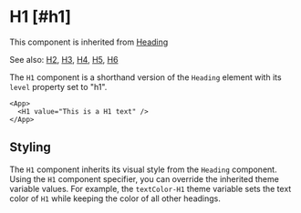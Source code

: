 # H1 [#h1]

This component is inherited from [Heading](components/Heading)

See also: [H2](components/H2), [H3](components/H3), [H4](components/H4), [H5](components/H5), [H6](components/H6)

The `H1` component is a shorthand version of the `Heading` element with its `level` property set to "h1".

```xmlui-pg copy display name="H1 example"
<App>
  <H1 value="This is a H1 text" />
</App>
```

## Styling

The `H1` component inherits its visual style from the `Heading` component.
Using the `H1` component specifier, you can override the inherited theme variable values.
For example, the `textColor-H1` theme variable sets the text color of `H1` while keeping the color of all other headings.


